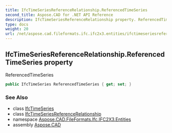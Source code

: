 ```yaml
---
title: IfcTimeSeriesReferenceRelationship.ReferencedTimeSeries
second_title: Aspose.CAD for .NET API Reference
description: IfcTimeSeriesReferenceRelationship property. ReferencedTimeSeries
type: docs
weight: 20
url: /net/aspose.cad.fileformats.ifc.ifc2x3.entities/ifctimeseriesreferencerelationship/referencedtimeseries/
---
```

## IfcTimeSeriesReferenceRelationship.ReferencedTimeSeries property

ReferencedTimeSeries

```csharp
public IfcTimeSeries ReferencedTimeSeries { get; set; }
```

### See Also

* class [IfcTimeSeries](../../ifctimeseries/)
* class [IfcTimeSeriesReferenceRelationship](../)
* namespace [Aspose.CAD.FileFormats.Ifc.IFC2X3.Entities](../../ifctimeseriesreferencerelationship/)
* assembly [Aspose.CAD](../../../)


